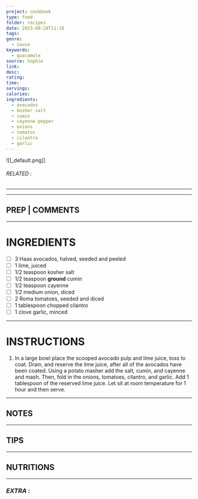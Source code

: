 ```yaml
---
project: cookbook
type: food
folder: recipes
date: 2023-09-28T11:18
tags: 
genre:
  - sauce
keywords:
  - guacamole
source: Sophie
link: 
desc: 
rating: 
time: 
servings: 
calories: 
ingredients:
  - avocados
  - kosher salt
  - cumin
  - cayenne pepper
  - onions
  - tomatos
  - cilantro
  - garlic
---
```


![[_default.png]]
###### *RELATED* : 
---


---
## PREP | COMMENTS



---
# INGREDIENTS

- [ ] 3 Haas avocados, halved, seeded and peeled
- [ ] 1 lime, juiced
- [ ] 1/2 teaspoon kosher salt
- [ ] 1/2 teaspoon **ground** cumin
- [ ] 1/2 teaspoon cayenne
- [ ] 1/2 medium onion, diced
- [ ] 2 Roma tomatoes, seeded and diced
- [ ] 1 tablespoon chopped cilantro
- [ ] 1 clove garlic, minced

---
# INSTRUCTIONS

1. In a large bowl place the scooped avocado pulp and lime juice, toss to coat. Drain, and reserve the lime juice, after all of the avocados have been coated. Using a potato masher add the salt, cumin, and cayenne and mash. Then, fold in the onions, tomatoes, cilantro, and garlic. Add 1 tablespoon of the reserved lime juice. Let sit at room temperature for 1 hour and then serve.

---
## NOTES



---
## TIPS



---
## NUTRITIONS



---
### *EXTRA* :



